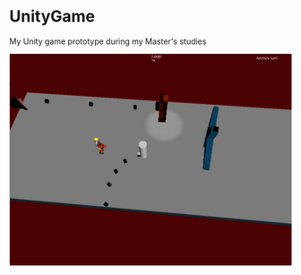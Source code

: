 # UnityGame
My Unity game prototype during my Master's studies

![Alt text](/DungeonRush/DungeonRush.jpg?raw=true "Screenshot")
